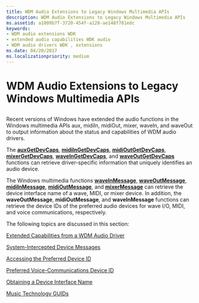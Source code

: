 ```yaml
---
title: WDM Audio Extensions to Legacy Windows Multimedia APIs
description: WDM Audio Extensions to Legacy Windows Multimedia APIs
ms.assetid: a1009b7f-3720-454f-a128-ae148f781edc
keywords:
- WDM audio extensions WDK
- extended audio capabilities WDK audio
- WDM audio drivers WDK , extensions
ms.date: 04/20/2017
ms.localizationpriority: medium
---
```


# WDM Audio Extensions to Legacy Windows Multimedia APIs


## <span id="wdm_audio_extensions_to_legacy_windows_multimedia_apis"></span><span id="WDM_AUDIO_EXTENSIONS_TO_LEGACY_WINDOWS_MULTIMEDIA_APIS"></span>


Recent versions of Windows have extended the audio functions in the Windows multimedia APIs aux, midiIn, midiOut, mixer, waveIn, and waveOut to output information about the status and capabilities of WDM audio drivers.

The [**auxGetDevCaps**](https://docs.microsoft.com/previous-versions/dd756712(v=vs.85)), [**midiInGetDevCaps**](https://docs.microsoft.com/previous-versions/dd798453(v=vs.85)), [**midiOutGetDevCaps**](https://docs.microsoft.com/previous-versions/dd798469(v=vs.85)), [**mixerGetDevCaps**](https://docs.microsoft.com/previous-versions/dd757300(v=vs.85)), [**waveInGetDevCaps**](https://docs.microsoft.com/previous-versions/dd743841(v=vs.85)), and [**waveOutGetDevCaps**](https://docs.microsoft.com/previous-versions/dd743857(v=vs.85)) functions can retrieve driver-specific information that uniquely identifies an audio device.

The Windows multimedia functions [**waveInMessage**](https://docs.microsoft.com/previous-versions/dd743846(v=vs.85)), [**waveOutMessage**](https://docs.microsoft.com/previous-versions/dd743865(v=vs.85)), [**midiInMessage**](https://docs.microsoft.com/previous-versions/dd798457(v=vs.85)), [**midiOutMessage**](https://docs.microsoft.com/previous-versions/dd798475(v=vs.85)), and [**mixerMessage**](https://docs.microsoft.com/previous-versions/dd757307(v=vs.85)) can retrieve the device interface name of a wave, MIDI, or mixer device. In addition, the **waveOutMessage**, **midiOutMessage**, and **waveInMessage** functions can retrieve the device IDs of the preferred audio devices for wave I/O, MIDI, and voice communications, respectively.

The following topics are discussed in this section:

[Extended Capabilities from a WDM Audio Driver](extended-capabilities-from-a-wdm-audio-driver.md)

[System-Intercepted Device Messages](system-intercepted-device-messages.md)

[Accessing the Preferred Device ID](accessing-the-preferred-device-id.md)

[Preferred Voice-Communications Device ID](preferred-voice-communications-device-id.md)

[Obtaining a Device Interface Name](obtaining-a-device-interface-name.md)

[Music Technology GUIDs](music-technology-guids.md)

 

 




